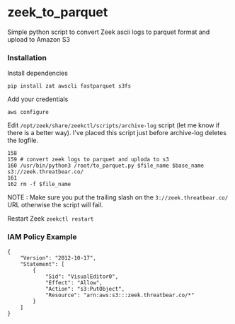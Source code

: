 # zeek_to_parquet
Simple python script to convert Zeek ascii logs to parquet format and upload to Amazon S3

### Installation

Install dependencies

`pip install zat awscli fastparquet s3fs`

Add your credentials

`aws configure`

Edit `/opt/zeek/share/zeekctl/scripts/archive-log` script (let me know if there is a better way). I've placed this script just before archive-log deletes
the logfile.

```
158
159 # convert zeek logs to parquet and uploda to s3
160 /usr/bin/python3 /root/to_parquet.py $file_name $base_name s3://zeek.threatbear.co/
161
162 rm -f $file_name
```

NOTE : Make sure you put the trailing slash on the `3://zeek.threatbear.co/` URL otherwise the script will fail.

Restart Zeek
`zeekctl restart`

### IAM Policy Example

```
{
    "Version": "2012-10-17",
    "Statement": [
        {
            "Sid": "VisualEditor0",
            "Effect": "Allow",
            "Action": "s3:PutObject",
            "Resource": "arn:aws:s3:::zeek.threatbear.co/*"
        }
    ]
}
```


